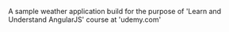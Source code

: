 A sample weather application build for the purpose of 'Learn and Understand AngularJS' course at 'udemy.com'